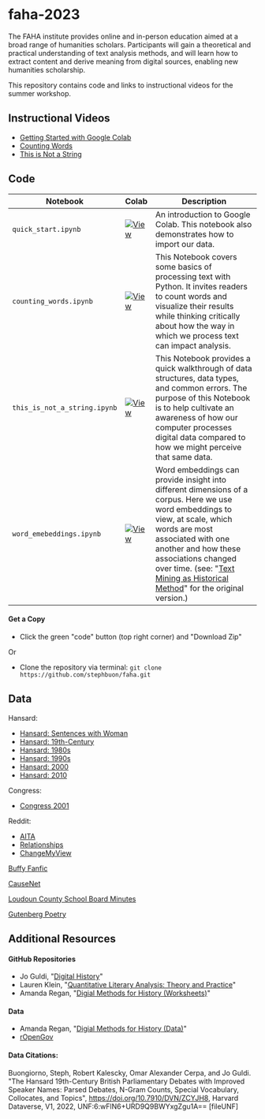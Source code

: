 # faha-2023

The FAHA institute provides online and in-person education aimed at a broad range of humanities scholars. Participants will gain a theoretical and practical understanding of text analysis methods, and will learn how to extract content and derive meaning from digital sources, enabling new humanities scholarship.

This repository contains code and links to instructional videos for the summer workshop. 

## Instructional Videos

- [Getting Started with Google Colab]()
- [Counting Words]()
- [This is Not a String]()

## Code

| Notebook | Colab | Description |
| --- | --- | --- |
| `quick_start.ipynb` | [![View](View)](https://colab.research.google.com/drive/1OMwgqxijbjYVGCprz6W0SyCF-VKD9j9L?usp=sharing) | An introduction to Google Colab. This notebook also demonstrates how to import our data. |
| `counting_words.ipynb` | [![View](View)](https://colab.research.google.com/drive/1Gol8PyHlE_D2HCTHygvQAPrIUFUMlB0s?usp=sharing) | This Notebook covers some basics of processing text with Python. It invites readers to count words and visualize their results while thinking critically about how the way in which we process text can impact analysis. |
| `this_is_not_a_string.ipynb` | [![View](View)](https://colab.research.google.com/drive/1Hr-stNw4opeRSJ8H8ShxHt4-3f3XS7av?usp=sharing) | This Notebook provides a quick walkthrough of data structures, data types, and common errors. The purpose of this Notebook is to help cultivate an awareness of how our computer processes digital data compared to how we might perceive that same data. |
| `word_emebeddings.ipynb` | [![View](View)](https://colab.research.google.com/drive/1h_hUx-P1fvT76TpExIAir9lZkKWl1TSs?usp=sharing) |Word embeddings can provide insight into different dimensions of a corpus. Here we use word embeddings to view, at scale, which words are most associated with one another and how these associations changed over time. (see: "[Text Mining as Historical Method](https://github.com/stephbuon/digital-history)" for the original version.) |

#### Get a Copy

- Click the green "code" button (top right corner) and "Download Zip" 

Or

- Clone the repository via terminal: `git clone https://github.com/stephbuon/faha.git`
  
## Data

Hansard:
- [Hansard: Sentences with Woman](https://santafe.box.com/s/5bxa1bj3ewq148j3iu895t2uc4b85dh3)
- [Hansard: 19th-Century](https://colab.research.google.com/drive/1gFmshpbk6Kp8Zuty__Cy8pqk3bbj7QcF#scrollTo=b_rP2AKBbBzK)
- [Hansard: 1980s](https://colab.research.google.com/drive/1EjkQ5gH1kDoi0Vmzop2KC6fkdAwwIaZj)
- [Hansard: 1990s](https://colab.research.google.com/drive/1MppFuE_InfgEyWYkAUKkq6hedAOoiWaF)
- [Hansard: 2000](https://colab.research.google.com/drive/1Gdxw7lcIvwWZdWvn8q8XGueo09iZ-2cq)
- [Hansard: 2010](https://colab.research.google.com/drive/1EvFcZHUx5KoL_gdOIU-Vdw8gLbPGRZTT)

Congress:
- [Congress 2001](https://colab.research.google.com/drive/19_OxTfpmWNEfb3EQYSVM0HjgOpL-UGec)

Reddit: 
- [AITA](https://colab.research.google.com/drive/1G56HfuOgWFzRF1LS0DBMbPm1IztjxyMy)
- [Relationships](https://colab.research.google.com/drive/1pmRiC66IVsORPWH5_3ZlGIOWInm-8q65)
- [ChangeMyView](https://colab.research.google.com/drive/1yOPsIx3jfNtj93uBJ3fqsXR_VpvlPfJa)

[Buffy Fanfic](https://colab.research.google.com/drive/1gbzGT6TPQ2q_dS49X8rqLvZULxpr6T_E)

[CauseNet](https://colab.research.google.com/drive/1nUEHXmwxZOSzcMqr2O3j3wVXbwseXFU6?usp=drive_link)

[Loudoun County School Board Minutes](https://colab.research.google.com/drive/1BFXYdh7qjFNl5mF_POrkXlXUGPYZ49ai)

[Gutenberg Poetry](https://colab.research.google.com/drive/1ADfwkESwDPkEBbYgrzFXgBrxNZvL4mnc)

## Additional Resources

#### GitHub Repositories
- Jo Guldi, "[Digital History](https://github.com/joguldi/digital-history/tree/main)"
- Lauren Klein, "[Quantitative Literary Analysis: Theory and Practice](https://github.com/emory-qtm/2023-quant-lit)"
- Amanda Regan, "[Digial Methods for History (Worksheets)](https://github.com/regan008/8510-Worksheets)"

#### Data
- Amanda Regan, "[Digial Methods for History (Data)](https://github.com/regan008/DigitalMethodsData)"
- [rOpenGov](https://github.com/rOpenGov)

#### Data Citations:

Buongiorno, Steph, Robert Kalescky, Omar Alexander Cerpa, and Jo Guldi. "The Hansard 19th-Century British Parliamentary Debates with Improved Speaker Names: Parsed Debates, N-Gram Counts, Special Vocabulary, Collocates, and Topics", https://doi.org/10.7910/DVN/ZCYJH8, Harvard Dataverse, V1, 2022, UNF:6:wFlN6+URD9Q9BWYxgZgu1A== [fileUNF]
